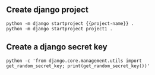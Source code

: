 ## Create django project

```
python -m django startproject {{project-name}} .
python -m django startproject project1 .
```

## Create a django secret key

```
python -c 'from django.core.management.utils import get_random_secret_key; print(get_random_secret_key())'
```